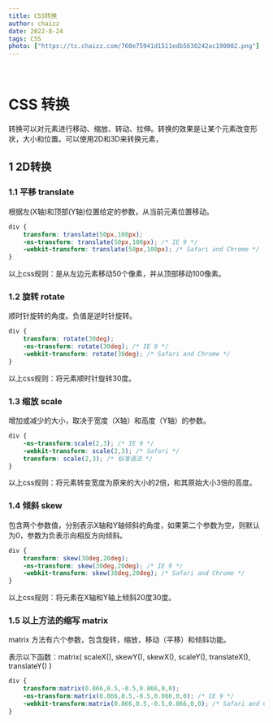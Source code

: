 ```yaml
---
title: CSS转换
author: chaizz
date: 2022-8-24
tags: CSS
photo: ["https://tc.chaizz.com/760e75941d1511edb5630242ac190002.png"]
---
```


​                 

<!--more-->

# CSS 转换

转换可以对元素进行移动、缩放、转动、拉伸。转换的效果是让某个元素改变形状，大小和位置。可以使用2D和3D来转换元素，

## 1 2D转换

### 1.1 平移 translate

根据左(X轴)和顶部(Y轴)位置给定的参数，从当前元素位置移动。

```css
div {
    transform: translate(50px,100px);
    -ms-transform: translate(50px,100px); /* IE 9 */
    -webkit-transform: translate(50px,100px); /* Safari and Chrome */
}
```

以上css规则：是从左边元素移动50个像素，并从顶部移动100像素。

### 1.2 旋转 rotate

顺时针旋转的角度。负值是逆时针旋转。

```css
div {
    transform: rotate(30deg);
    -ms-transform: rotate(30deg); /* IE 9 */
    -webkit-transform: rotate(30deg); /* Safari and Chrome */
}
```

以上css规则：将元素顺时针旋转30度。

### 1.3 缩放 scale

增加或减少的大小，取决于宽度（X轴）和高度（Y轴）的参数。

```css
div {
    -ms-transform:scale(2,3); /* IE 9 */
    -webkit-transform: scale(2,3); /* Safari */
    transform: scale(2,3); /* 标准语法 */
}
```

以上css规则：将元素转变宽度为原来的大小的2倍，和其原始大小3倍的高度。

### 1.4 倾斜 skew

包含两个参数值，分别表示X轴和Y轴倾斜的角度，如果第二个参数为空，则默认为0，参数为负表示向相反方向倾斜。

```css
div {
    transform: skew(30deg,20deg);
    -ms-transform: skew(30deg,20deg); /* IE 9 */
    -webkit-transform: skew(30deg,20deg); /* Safari and Chrome */
}
```

以上css规则：将元素在X轴和Y轴上倾斜20度30度。



### 1.5 以上方法的缩写 matrix

matrix 方法有六个参数，包含旋转，缩放，移动（平移）和倾斜功能。

表示以下函数：matrix( scaleX(), skewY(), skewX(), scaleY(), translateX(), translateY() )

```css
div {
    transform:matrix(0.866,0.5,-0.5,0.866,0,0);
    -ms-transform:matrix(0.866,0.5,-0.5,0.866,0,0); /* IE 9 */
    -webkit-transform:matrix(0.866,0.5,-0.5,0.866,0,0); /* Safari and Chrome */
}
```



























